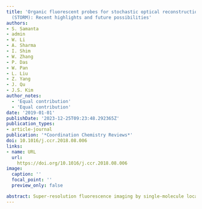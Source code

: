 ```yaml
---
title: 'Organic fluorescent probes for stochastic optical reconstruction microscopy
  (STORM): Recent highlights and future possibilities'
authors:
- S. Samanta
- admin
- W. Li
- A. Sharma
- I. Shim
- W. Zhang
- P. Das
- W. Pan
- L. Liu
- Z. Yang
- J. Qu
- J.S. Kim
author_notes:
  - 'Equal contribution'
  - 'Equal contribution'
date: '2019-01-01'
publishDate: '2023-12-25T09:23:48.292365Z'
publication_types:
- article-journal
publication: '*Coordination Chemistry Reviews*'
doi: 10.1016/j.ccr.2018.08.006
links:
- name: URL
  url: 
    https://doi.org/10.1016/j.ccr.2018.08.006
image:
  caption: ''
  focal_point: ''
  preview_only: false

abstract: Super-resolution fluorescence imaging by single-molecule localization microscopy (SMLM) offers the possibility of microscopic images with sub-diffraction spatial resolution. Stochastic optical reconstruction microscopy (STORM) is one of the emerging SMLM techniques that has contributed new insights into both the structures and functions of sub-cellular organelles in the cellular context with a spatial resolution virtually at the molecular level. Photo-switching of single fluorophores and position determination are the most common features of this SMLM technique, which allows molecule-resolved information as well as super-resolved images. However, achieving successful STORM-based images relies on the suitable choice of a fluorophore. In particular, the use of ideal organic fluorescent probes has great potential to circumvent common difficulties that arise during the construction of STORM images. However, there is hardly any comprehensive review that critically assesses the criteria for choosing ideal fluorescent probes for STORM and designing new efficient organic fluorescent probes to date. Therefore, this review has particularly focused on the choice of organic fluorescent probes, the essential features for designing new probes and the future prospects for resolving persistent issues in STORM imaging. The utility of organic fluorescent probes in multicolor STORM, 3D STORM and live cell STORM imaging are also discussed to provide a perspective concerning the true application potential of commonly used fluorescent dyes. In this review, we not only describe how organic fluorescent dyes have contributed to the growth of STORM-based super-resolution imaging in eukaryotic biology, but we also attempt to provide a basis on which advanced organic fluorescent probes can be designed and developed in the near future.
---
```

